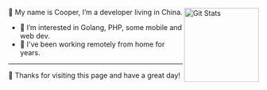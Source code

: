 <a href="https://github.com/myxiaoao"><img alt="Git Stats" src="https://github-readme-stats.vercel.app/api?username=myxiaoao&hide_title=true&hide_border=true&show_icons=true&include_all_commits=true&line_height=21&bg_color=0,EC6C6C,FFD479,FFFC79,73FA79&theme=graywhite&locale=en" align="right" height="150" /></a>

🖖 My name is Cooper, I’m a developer living in China.

- 👀 I’m interested in Golang, PHP, some mobile and web dev.
- 🌱 I've been working remotely from home for years.

---

👏 Thanks for visiting this page and have a great day!

<!--
<p><img align="center" src="https://github-readme-streak-stats.herokuapp.com/?user=myxiaoao&" alt="myxiaoao" /></p>
-->
